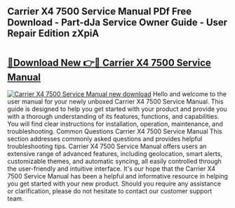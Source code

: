 ## Carrier X4 7500 Service Manual PDf Free Download - Part-dJa Service Owner Guide - User Repair Edition zXpiA

# <h2><a href="http://bc28321.oget.top/?id=Carrier+X4+7500+Service+Manual">🔗Download New 👉🔴 Carrier X4 7500 Service Manual</a></h2>

[![Carrier X4 7500 Service Manual new download](https://i.imgur.com/5g1atiW.png)](http://bc28321.oget.top/?id=Carrier+X4+7500+Service+Manual)
Hello and welcome to the user manual for your newly unboxed Carrier X4 7500 Service Manual. This guide is designed to help you get started with your product and provide you with a thorough understanding of its features, functions, and capabilities. You will find clear instructions for installation, operation, maintenance, and troubleshooting. Common Questions Carrier X4 7500 Service Manual This section addresses commonly asked questions and provides helpful troubleshooting tips. Carrier X4 7500 Service Manual offers users an extensive range of advanced features, including geolocation, smart alerts, customizable themes, and automatic syncing, all easily controlled through the user-friendly and intuitive interface. It's our hope that the Carrier X4 7500 Service Manual has been a helpful and informative resource in helping you get started with your new product. Should you require any assistance or clarification, please do not hesitate to contact our customer support team.
